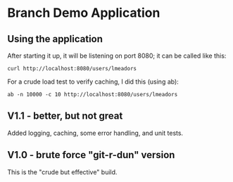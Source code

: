 # Branch Demo Application

## Using the application

After starting it up, it will be listening on port 8080; it can be called like this:

```shell
curl http://localhost:8080/users/lmeadors
```

For a crude load test to verify caching, I did this (using ab):

```shell
ab -n 10000 -c 10 http://localhost:8080/users/lmeadors
```

## V1.1 - better, but not great

Added logging, caching, some error handling, and unit tests.

## V1.0 - brute force "git-r-dun" version

This is the "crude but effective" build.
